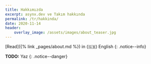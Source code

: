 ```yaml
---
title: Hakkımızda
excerpt: asynx.dev ve Takım hakkında
permalink: /tr/hakkinda/
date: 2020-11-14
header:
    overlay_image: /assets/images/about_teaser.jpg
---
```


[Read]({% link _pages/about.md %}) in (🇬🇧) English
{: .notice--info}

**TODO:** Yaz
{: .notice--danger}

